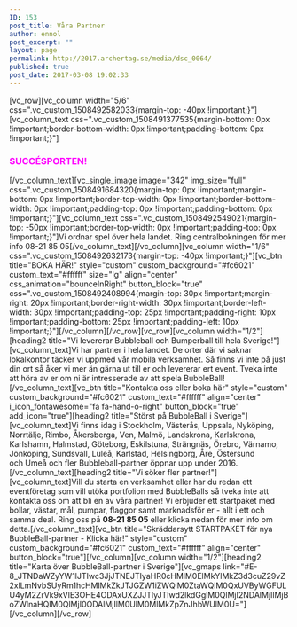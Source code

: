 ```yaml
---
ID: 153
post_title: Våra Partner
author: ennol
post_excerpt: ""
layout: page
permalink: http://2017.archertag.se/media/dsc_0064/
published: true
post_date: 2017-03-08 19:02:33
---
```

[vc_row][vc_column width="5/6" css=".vc_custom_1508492582033{margin-top: -40px !important;}"][vc_column_text css=".vc_custom_1508491377535{margin-bottom: 0px !important;border-bottom-width: 0px !important;padding-bottom: 0px !important;}"]
<h3><span style="color: #ff00ff"><strong>SUCCÉSPORTEN!</strong></span></h3>
[/vc_column_text][vc_single_image image="342" img_size="full" css=".vc_custom_1508491684320{margin-top: 0px !important;margin-bottom: 0px !important;border-top-width: 0px !important;border-bottom-width: 0px !important;padding-top: 0px !important;padding-bottom: 0px !important;}"][vc_column_text css=".vc_custom_1508492549021{margin-top: -50px !important;border-top-width: 0px !important;padding-top: 0px !important;}"]Vi ordnar spel över hela landet. Ring centralbokningen för mer info 08-21 85 05[/vc_column_text][/vc_column][vc_column width="1/6" css=".vc_custom_1508492632173{margin-top: -40px !important;}"][vc_btn title="BOKA HÄR!" style="custom" custom_background="#fc6021" custom_text="#ffffff" size="lg" align="center" css_animation="bounceInRight" button_block="true" css=".vc_custom_1508492408994{margin-top: 30px !important;margin-right: 20px !important;border-right-width: 30px !important;border-left-width: 30px !important;padding-top: 25px !important;padding-right: 10px !important;padding-bottom: 25px !important;padding-left: 10px !important;}"][/vc_column][/vc_row][vc_row][vc_column width="1/2"][heading2 title="Vi levererar Bubbleball och Bumperball till hela Sverige!"][vc_column_text]Vi har partner i hela landet. De orter där vi saknar lokalkontor täcker vi uppmed vår mobila verksamhet. Så finns vi inte på just din ort så åker vi mer än gärna ut till er och levererar ert event. Tveka inte att höra av er om ni är intresserade av att spela BubbleBall![/vc_column_text][vc_btn title="Kontakta oss eller boka här" style="custom" custom_background="#fc6021" custom_text="#ffffff" align="center" i_icon_fontawesome="fa fa-hand-o-right" button_block="true" add_icon="true"][heading2 title="Störst på BubbleBall i Sverige"][vc_column_text]Vi finns idag i Stockholm, Västerås, Uppsala, Nyköping, Norrtälje, Rimbo, Åkersberga, Ven, Malmö, Landskrona, Karlskrona, Karlshamn, Halmstad, Göteborg, Eskilstuna, Strängnäs, Örebro, Värnamo, Jönköping, Sundsvall, Luleå, Karlstad, Helsingborg, Åre, Östersund och Umeå och fler Bubbleball-partner öppnar upp under 2016.[/vc_column_text][heading2 title="Vi söker fler partner!"][vc_column_text]Vill du starta en verksamhet eller har du redan ett eventföretag som vill utöka portfolion med BubbleBalls så tveka inte att kontakta oss om att bli en av våra partner!
Vi erbjuder ett startpaket med bollar, västar, mål, pumpar, flaggor samt marknadsför er - allt i ett och samma deal. Ring oss på <strong>08-21 85 05</strong> eller klicka nedan för mer info om detta.[/vc_column_text][vc_btn title="Skräddarsytt STARTPAKET för nya BubbleBall-partner - Klicka här!" style="custom" custom_background="#fc6021" custom_text="#ffffff" align="center" button_block="true"][/vc_column][vc_column width="1/2"][heading2 title="Karta över BubbleBall-partner i Sverige"][vc_gmaps link="#E-8_JTNDaWZyYW1lJTIwc3JjJTNEJTIyaHR0cHMlM0ElMkYlMkZ3d3cuZ29vZ2xlLmNvbSUyRm1hcHMlMkZkJTJGZW1iZWQlM0ZtaWQlM0QxUVByWGFULU4yM2ZrVk9xVlE3OHE4ODAxUXZJJTIyJTIwd2lkdGglM0QlMjI2NDAlMjIlMjBoZWlnaHQlM0QlMjI0ODAlMjIlM0UlM0MlMkZpZnJhbWUlM0U="][/vc_column][/vc_row]